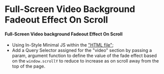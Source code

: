 # Full-Screen Video Background Fadeout Effect On Scroll

#### Full-Screen Video background Fadeout Effect On Scroll

- Using In-Style Minimal JS within the ["HTML file"]("./index.html");
- Add a Query Selector assigned for the "video" section by passing a param, argument function to define the value of the fade effect based on the `window.scrollY` to reduce to increase as on scroll away from the top of the page.